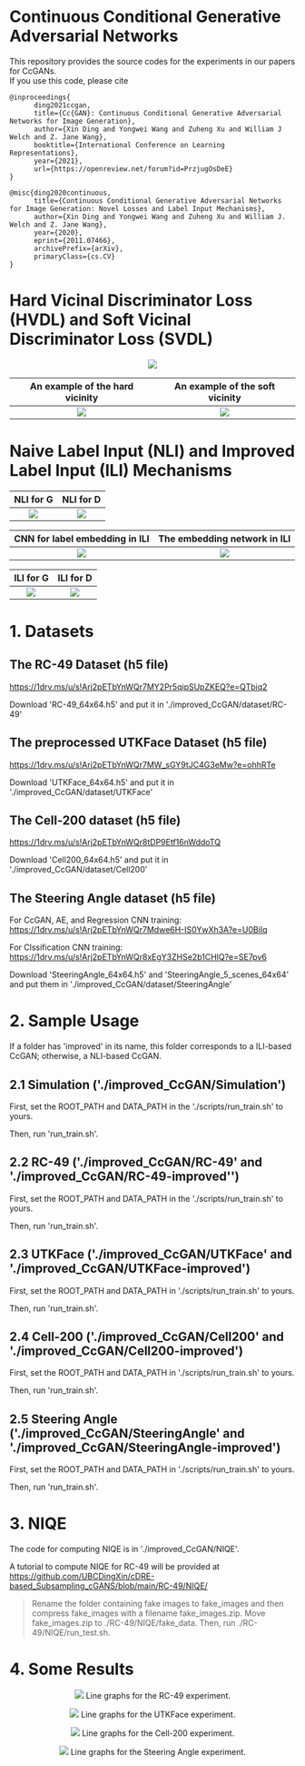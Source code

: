 # Continuous Conditional Generative Adversarial Networks

This repository provides the source codes for the experiments in our papers for CcGANs. <br />
If you use this code, please cite
```text
@inproceedings{
      ding2021ccgan,
      title={Cc{GAN}: Continuous Conditional Generative Adversarial Networks for Image Generation},
      author={Xin Ding and Yongwei Wang and Zuheng Xu and William J Welch and Z. Jane Wang},
      booktitle={International Conference on Learning Representations},
      year={2021},
      url={https://openreview.net/forum?id=PrzjugOsDeE}
}

@misc{ding2020continuous,
      title={Continuous Conditional Generative Adversarial Networks for Image Generation: Novel Losses and Label Input Mechanisms},
      author={Xin Ding and Yongwei Wang and Zuheng Xu and William J. Welch and Z. Jane Wang},
      year={2020},
      eprint={2011.07466},
      archivePrefix={arXiv},
      primaryClass={cs.CV}
}
```

# Hard Vicinal Discriminator Loss (HVDL) and Soft Vicinal Discriminator Loss (SVDL)

<p align="center">
  <img src="images/HVDL_and_SVDL.png">
</p>

An example of the hard vicinity                  |  An example of the soft vicinity
:-------------------------:|:-------------------------:
![](images/visualization_HVE.png)  |  ![](images/visualization_SVE.png)

# Naive Label Input (NLI) and Improved Label Input (ILI) Mechanisms

NLI for G                  |  NLI for D
:-------------------------:|:-------------------------:
![](images/vanilla_label_input_G.png)  |  ![](images/vanilla_label_input_D.png)

CNN for label embedding in ILI   |  The embedding network in ILI
:-------------------------:|:-------------------------:
![](images/pre-trained_CNN_for_label_embedding.png)  |  ![](images/label_embedding_network.png)

ILI for G                  |  ILI for D
:-------------------------:|:-------------------------:
![](images/improved_label_input_G.png)  |  ![](images/improved_label_input_D.png)

# 1. Datasets
## The RC-49 Dataset (h5 file)
https://1drv.ms/u/s!Arj2pETbYnWQr7MY2Pr5qipSUpZKEQ?e=QTbiq2 <br />

Download 'RC-49_64x64.h5' and put it in './improved_CcGAN/dataset/RC-49'

## The preprocessed UTKFace Dataset (h5 file)
https://1drv.ms/u/s!Arj2pETbYnWQr7MW_sGY9tJC4G3eMw?e=ohhRTe <br />

Download 'UTKFace_64x64.h5' and put it in './improved_CcGAN/dataset/UTKFace'

## The Cell-200 dataset (h5 file)
https://1drv.ms/u/s!Arj2pETbYnWQr8tDP9Etf16nWddoTQ <br />

Download 'Cell200_64x64.h5' and put it in './improved_CcGAN/dataset/Cell200'

## The Steering Angle dataset (h5 file)
For CcGAN, AE, and Regression CNN training: <br />
https://1drv.ms/u/s!Arj2pETbYnWQr7Mdwe6H-IS0YwXh3A?e=U0BiIq <br />

For Clssification CNN training: <br />
https://1drv.ms/u/s!Arj2pETbYnWQr8xEgY3ZHSe2b1CHlQ?e=SE7pv6 <br />

Download 'SteeringAngle_64x64.h5' and 'SteeringAngle_5_scenes_64x64' and put them in './improved_CcGAN/dataset/SteeringAngle'


# 2. Sample Usage

If a folder has 'improved' in its name, this folder corresponds to a ILI-based CcGAN; otherwise, a NLI-based CcGAN.

## 2.1 Simulation ('./improved_CcGAN/Simulation')
First, set the ROOT_PATH and DATA_PATH in the './scripts/run_train.sh' to yours.

Then, run 'run_train.sh'.


## 2.2 RC-49 ('./improved_CcGAN/RC-49' and './improved_CcGAN/RC-49-improved'')
First, set the ROOT_PATH and DATA_PATH in the './scripts/run_train.sh' to yours.

Then, run 'run_train.sh'.


## 2.3 UTKFace ('./improved_CcGAN/UTKFace' and './improved_CcGAN/UTKFace-improved')
First, set the ROOT_PATH and DATA_PATH in './scripts/run_train.sh' to yours.

Then, run 'run_train.sh'.


## 2.4 Cell-200 ('./improved_CcGAN/Cell200' and './improved_CcGAN/Cell200-improved')
First, set the ROOT_PATH and DATA_PATH in './scripts/run_train.sh' to yours.

Then, run 'run_train.sh'.


## 2.5 Steering Angle ('./improved_CcGAN/SteeringAngle' and './improved_CcGAN/SteeringAngle-improved')
First, set the ROOT_PATH and DATA_PATH in './scripts/run_train.sh' to yours.

Then, run 'run_train.sh'.


# 3. NIQE
The code for computing NIQE is in './improved_CcGAN/NIQE'.

A tutorial to compute NIQE for RC-49 will be provided at https://github.com/UBCDingXin/cDRE-based_Subsampling_cGANS/blob/main/RC-49/NIQE/
> Rename the folder containing fake images to fake_images and then compress fake_images with a filename fake_images.zip. Move fake_images.zip to ./RC-49/NIQE/fake_data. Then, run ./RC-49/NIQE/run_test.sh.

# 4. Some Results
<p align="center">
  <img src="images/RC-49_line_graphs.png">
  Line graphs for the RC-49 experiment.
</p>

<p align="center">
  <img src="images/UTKFace_line_graphs.png">
  Line graphs for the UTKFace experiment.
</p>

<p align="center">
  <img src="images/Cell200_line_graphs.png">
  Line graphs for the Cell-200 experiment.
</p>

<p align="center">
  <img src="images/SteeringAngle_line_graphs.png">
  Line graphs for the Steering Angle experiment.
</p>
